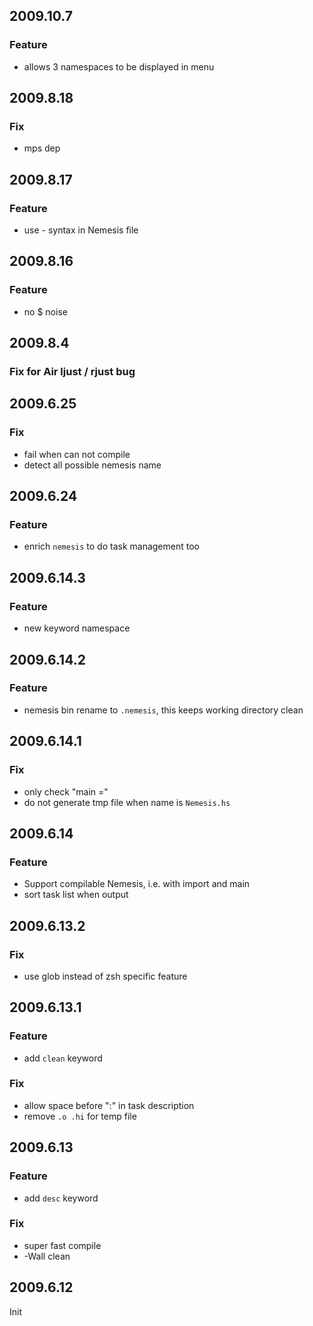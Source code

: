 2009.10.7
---------

### Feature

* allows 3 namespaces to be displayed in menu

2009.8.18
---------

### Fix

* mps dep

2009.8.17
---------

### Feature

* use - syntax in Nemesis file

2009.8.16
---------

### Feature

* no $ noise

2009.8.4
--------

### Fix for Air ljust / rjust bug

2009.6.25
---------

### Fix

* fail when can not compile
* detect all possible nemesis name

2009.6.24
---------

### Feature

* enrich `nemesis` to do task management too

2009.6.14.3
-----------

### Feature

* new keyword namespace

2009.6.14.2
-----------

### Feature

* nemesis bin rename to `.nemesis`, this keeps working directory clean

2009.6.14.1
-----------

### Fix

* only check "main ="
* do not generate tmp file when name is `Nemesis.hs`

2009.6.14
---------

### Feature

* Support compilable Nemesis, i.e. with import and main
* sort task list when output

2009.6.13.2
-----------

### Fix

* use glob instead of zsh specific feature

2009.6.13.1
-----------

### Feature

* add `clean` keyword

### Fix

* allow space before ":" in task description
* remove `.o .hi` for temp file

2009.6.13
---------

### Feature

* add `desc` keyword

### Fix

* super fast compile 
* -Wall clean

2009.6.12
---------

Init
